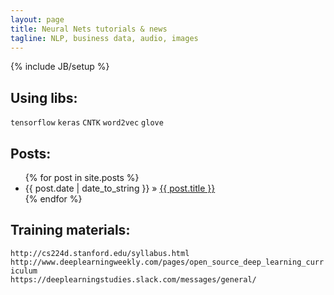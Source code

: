 ```yaml
---
layout: page
title: Neural Nets tutorials & news
tagline: NLP, business data, audio, images
---
```

{% include JB/setup %}

## Using libs:

`tensorflow`
`keras`
`CNTK`
`word2vec`
`glove`
    
## Posts:

<ul class="posts">
  {% for post in site.posts %}
    <li><span>{{ post.date | date_to_string }}</span> &raquo; <a href="{{ BASE_PATH }}{{ post.url }}">{{ post.title }}</a></li>
  {% endfor %}
</ul>

## Training materials:
`http://cs224d.stanford.edu/syllabus.html`<br>
`http://www.deeplearningweekly.com/pages/open_source_deep_learning_curriculum`<br>
`https://deeplearningstudies.slack.com/messages/general/`<br>